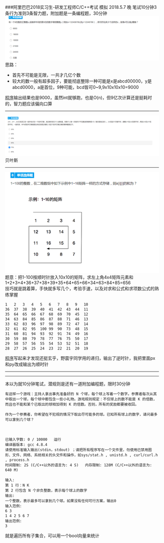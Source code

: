 ###阿里巴巴2018实习生-研发工程师C/C++考试 模拟 2018.5.7 晚
笔试10分钟3条行为准则3条智力题，附加题是一条编程题，30分钟
![](./1.png)
思路：  

* 首先不可能是无限，一共才几亿个数
* 较大的数一般有超多因子，要能彻底整除一种可能是x是abcd00000，y是abcd0000，a是首位，9种可能，bcd皆可0~9,9x10x10x10=9000

[程序](./1.cpp)输出结果也是9000，虽然int就够跑，也是O(n)，但9亿次计算还是挺耗时的，智力题应该偏向口算

---

![](./2.png)  
贝叶斯

---

![](./3.png)  
题意：把1-100按顺时针放入10x10的矩阵，求左上角4x4矩阵元素和  
1+2+3+4+36+37+38+39+35+64+65+66+34+63+84+85=656  
技巧就是跳着算，手快就多写几个，考验手速，以及对求和公式和求项数公式的熟练掌握  

```
1	2	3	4	5	6	7	8	9	10
36	37	38	39	40	41	42	43	44	11
35	64	65	66	67	68	69	70	45	12
34	63	84	85	86	87	88	71	46	13
33	62	83	96	97	98	89	72	47	14
32	61	82	95	100	99	90	73	48	15
31	60	81	94	93	92	91	74	49	16
30	59	80	79	78	77	76	75	50	17
29	58	57	56	55	54	53	52	51	18
28	27	26	25	24	23	22	21	20	19
```
[程序](./3.cpp)写起来才发现还挺玄乎，野震宇同学用的递归，输出了逆时针，我把里面px和py改成输出为顺时针

---

---


本以为就10分钟笔试，潜规则是还有一道附加编程题，限时30分钟

```
有这样一个游戏：主持人拿出事先准备好的 N 个球，每个球上写着一个数字。参赛者每次从其中取出一个球，每个球中都包含一些小礼物。游戏规则规定：不仅球上的数不能是 K 的倍数，而且也不能和某个已取出的球相加得到 K 的倍数。否则，所有的奖励都要被收回。

作为一个参赛者，你希望在不犯规的情况下取出尽可能多的球。已知所有球上的数字，请问最多可以拿到几个球？



已输入字数: 0 / 10000   运行
编译器版本: gcc 4.8.4
请使用标准输入输出(stdin，stdout) ；请把所有程序写在一个文件里，勿使用已禁用图形、文件、网络、系统相关的头文件和操作，如sys/stat.h , unistd.h , curl/curl.h , process.h
时间限制: 2S (C/C++以外的语言为: 4 S)   内存限制: 128M (C/C++以外的语言为: 640 M)

输入:
第 1 行：N K
第 2 行包含 N 个非负整数，表示每个球上的数字
输出:
一个整数，表示最多可以拿到几个球。如果没有任何可行方案，输出0
输入范例:
6 3
1 4 2 5 6 7
输出范例:
3
```

就是遍历所有子集合，可以用一个bool向量来统计